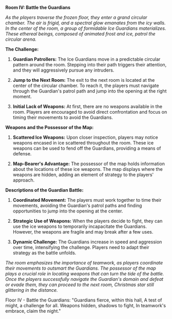 **Room IV: Battle the Guardians**

*As the players traverse the frozen floor, they enter a grand circular chamber. The air is frigid, and a spectral glow emanates from the icy walls. In the center of the room, a group of formidable Ice Guardians materializes. These ethereal beings, composed of animated frost and ice, patrol the circular arena.*

**The Challenge:**

1. **Guardian Patrollers:** The Ice Guardians move in a predictable circular pattern around the room. Stepping into their path triggers their attention, and they will aggressively pursue any intruders.

2. **Jump to the Next Room:** The exit to the next room is located at the center of the circular chamber. To reach it, the players must navigate through the Guardian's patrol path and jump into the opening at the right moment.

3. **Initial Lack of Weapons:** At first, there are no weapons available in the room. Players are encouraged to avoid direct confrontation and focus on timing their movements to avoid the Guardians.

**Weapons and the Possessor of the Map:**

1. **Scattered Ice Weapons:** Upon closer inspection, players may notice weapons encased in ice scattered throughout the room. These ice weapons can be used to fend off the Guardians, providing a means of defense.

2. **Map-Bearer's Advantage:** The possessor of the map holds information about the locations of these ice weapons. The map displays where the weapons are hidden, adding an element of strategy to the players' approach.

**Descriptions of the Guardian Battle:**

1. **Coordinated Movement:** The players must work together to time their movements, avoiding the Guardian's patrol paths and finding opportunities to jump into the opening at the center.

2. **Strategic Use of Weapons:** When the players decide to fight, they can use the ice weapons to temporarily incapacitate the Guardians. However, the weapons are fragile and may break after a few uses.

3. **Dynamic Challenge:** The Guardians increase in speed and aggression over time, intensifying the challenge. Players need to adapt their strategy as the battle unfolds.

*The room emphasizes the importance of teamwork, as players coordinate their movements to outsmart the Guardians. The possessor of the map plays a crucial role in locating weapons that can turn the tide of the battle. Once the players successfully navigate the Guardian's domain and defeat or evade them, they can proceed to the next room, Christmas star still glittering in the distance.*

Floor IV - Battle the Guardians:
"Guardians fierce, within this hall,
A test of might, a challenge for all.
Weapons hidden, shadows to fight,
In teamwork's embrace, claim the night."